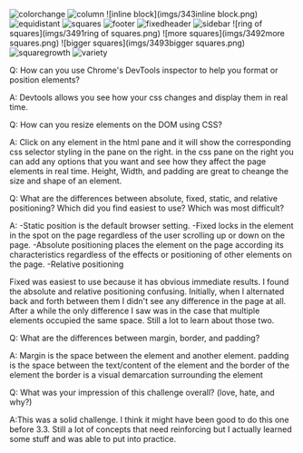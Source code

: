 ![colorchange](imgs/341colorchange.jpg)
![column](imgs/342column.png)
![inline block](imgs/343inline block.png)
![equidistant](imgs/344equidistant.png)
![squares](imgs/345squares.png)
![footer](imgs/346footer.png)
![fixedheader](imgs/347fixedheader.png)
![sidebar](imgs/348sidebar.png)
![ring of squares](imgs/3491ring of squares.png)
![more squares](imgs/3492more squares.png)
![bigger squares](imgs/3493bigger squares.png)
![squaregrowth](imgs/3494squaregrowth.png)
![variety](imgs/3495variety.png)

Q: How can you use Chrome's DevTools inspector to help you format or position elements?

A: Devtools allows you see how your css changes and display them in real time. 

Q: How can you resize elements on the DOM using CSS?

A: Click on any element in the html pane and it will show the corresponding css selector styling in the pane on the right. in the css pane on the right you can add any options that you want and see how they affect the page elements in real time. Height, Width, and padding are great to cheange the size and shape of an element.

Q: What are the differences between absolute, fixed, static, and relative positioning? Which did you find easiest to use? Which was most difficult?

A: 
-Static position is the default browser setting. 
-Fixed locks in the element in the spot on the page regardless of the user scrolling up or down on the page.
-Absolute positioning places the element on the page according its characteristics regardless of the effects or positioning of other elements on the page.
-Relative positioning 

Fixed was easiest to use because it has obvious immediate results. I found the absolute and relative positioning confusing. Initially, when I alternated back and forth between them I didn't see any difference in the page at all. After a while the only difference I saw was in the case that multiple elements occupied the same space. Still a lot to learn about those two.

Q: What are the differences between margin, border, and padding?

A: Margin is the space between the element and another element.
padding is the space between the text/content of the element and the border of the element
the border is a visual demarcation surrounding the element

Q: What was your impression of this challenge overall? (love, hate, and why?)

A:This was a solid challenge. I think it might have been good to do this one before 3.3. Still a lot of concepts that need reinforcing but I actually learned some stuff and was able to put into practice.

